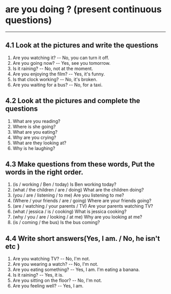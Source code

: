 # are you doing ? (present continuous questions)
---
## 4.1 Look at the pictures and write the questions
1. Are you watching it?   -- No, you can turn it off.
2. Are you going now?  --  Yes, see you tomorrow.
3. Is it raining?  --  No, not at the moment.
4. Are you enjoying the film?  --  Yes, it's funny.
5. Is that clock working?  --  No, it's broken.
6. Are you waiting for a bus?  --  No, for a taxi.

## 4.2 Look at the pictures and complete the questions
1. What are you reading?
2. Where is she going?
3. What are you eating?
4. Why are you crying?
5. What are they looking at?
6. Why is he laughing?

## 4.3 Make questions from these words, Put the words in the right order.
1. (is / working / Ben / today) Is Ben working today?
2. (what / the children / are / doing) What are the children doing?
3. (you / are / listening / to me) Are you listening to me?
4. (Where / your friends / are / going) Where are your friends going?
5. (are / watching / your parents / TV) Are your parents watching TV?
6. (what / jessica / is / cooking) What is jessica cooking?
7. (why / you / are / looking / at me) Why are you looking at me?
8. (is / coming / the bus) Is the bus coming?

## 4.4 Write short answers(Yes, I am. / No, he isn't etc )
1. Are you watching TV?  --  No, I'm not.
2. Are you wearing a watch?  --  No, I'm not.
3. Are you eating something?  --  Yes, I am. I'm eating a banana.
4. Is it raining?  --  Yes, it is.
5. Are you sitting on the floor? -- No, I'm not.
6. Are you feeling well?  --  Yes, I am.
